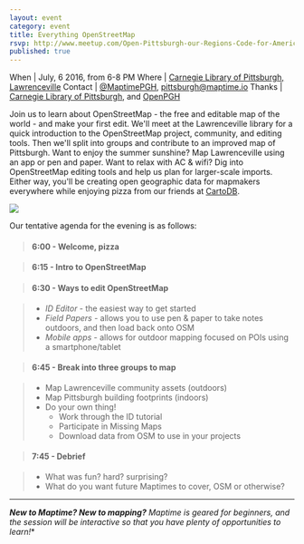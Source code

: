 ```yaml
---
layout: event
category: event
title: Everything OpenStreetMap
rsvp: http://www.meetup.com/Open-Pittsburgh-our-Regions-Code-for-America-Brigade/events/231966266/
published: true
---
```


When | July, 6 2016, from 6-8 PM
Where | [Carnegie Library of Pittsburgh, Lawrenceville](http://carnegielibrary.org/locations/lawrenceville/)
Contact	| [@MaptimePGH](http://twitter.com/maptimePGH), [pittsburgh@maptime.io](mailto:pittsburgh@maptime.io)
Thanks | [Carnegie Library of Pittsburgh](http://www.carnegielibrary.org/), and [OpenPGH](http://www.opgh.org)

Join us to learn about OpenStreetMap - the free and editable map of the world - and make your first edit. We'll meet at the Lawrenceville library for a quick introduction to the OpenStreetMap project, community, and editing tools. Then we'll split into groups and contribute to an improved map of Pittsburgh. Want to enjoy the summer sunshine? Map Lawrenceville using an app or pen and paper. Want to relax with AC & wifi? Dig into OpenStreetMap editing tools and help us plan for larger-scale imports. Either way, you'll be creating open geographic data for mapmakers everywhere while enjoying pizza from our friends at [CartoDB](http://www.cartodb.com/).

<img style="position:relative;left:0px;" src="/pittsburgh/presentations/geo101/img/osm_pgh.png"/>

Our tentative agenda for the evening is as follows:

> #### 6:00 - Welcome, pizza

> #### 6:15 - Intro to OpenStreetMap

> #### 6:30 - Ways to edit OpenStreetMap

> * *ID Editor* - the easiest way to get started
> * *Field Papers* - allows you to use pen & paper to take notes outdoors, and then load back onto OSM
> * *Mobile apps* - allows for outdoor mapping focused on POIs using a smartphone/tablet

> #### 6:45 - Break into three groups to map

> * Map Lawrenceville community assets (outdoors)
> * Map Pittsburgh building footprints (indoors)
> * Do your own thing!
> 	* Work through the ID tutorial
> 	* Participate in Missing Maps
> 	* Download data from OSM to use in your projects

> #### 7:45 - Debrief

> * What was fun? hard? surprising?
> * What do you want future Maptimes to cover, OSM or otherwise?


---

***New to Maptime? New to mapping?*** *Maptime is geared for beginners, and the session will be interactive so that you have plenty of opportunities to learn!**
